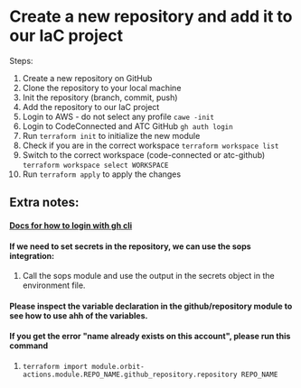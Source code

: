 # Create a new repository and add it to our IaC project

Steps:
1. Create a new repository on GitHub
2. Clone the repository to your local machine
3. Init the repository (branch, commit, push)
4. Add the repository to our IaC project
5. Login to AWS - do not select any profile `cawe -init`
6. Login to CodeConnected and ATC GitHub `gh auth login`
7. Run `terraform init` to initialize the new module
8. Check if you are in the correct workspace `terraform workspace list` 
9. Switch to the correct workspace (code-connected or atc-github) `terraform workspace select WORKSPACE`
10. Run `terraform apply` to apply the changes


## Extra notes:

#### [Docs for how to login with gh cli](https://cli.github.com/manual/gh_auth_login)


#### If we need to set secrets in the repository, we can use the sops integration: 
  1. Call the sops module and use the output in the secrets object in the environment file.


#### Please inspect the variable declaration in the github/repository module to see how to use ahh of the variables.

#### If you get the error "name already exists on this account", please run this command
   1. `terraform import module.orbit-actions.module.REPO_NAME.github_repository.repository REPO_NAME`